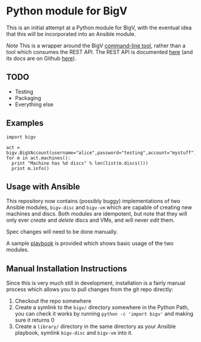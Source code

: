 # Python module for BigV

This is an initial attempt at a Python module for BigV, with the eventual idea
that this will be incorporated into an Ansible module.

*Note* This is a wrapper around the BigV [command-line tool][1], rather than a
tool which consumes the REST API. The REST API is documented [here][2] (and its
docs are on Github [here][3]).

## TODO

* Testing
* Packaging
* Everything else

## Examples

    import bigv
  
    act = bigv.BigVAccount(username="alice",password="testing",account="mystuff")
    for m in act.machines():
      print "Machine has %d discs" % len(list(m.discs()))
      print m.info()

## Usage with Ansible

This repository now contains (possibly buggy) implementations of two Ansible
modules, `bigv-disc` and `bigv-vm` which are capable of creating new machines
and discs. Both modules are idempotent, but note that they will only ever
*create* and *delete* discs and VMs, and will never *edit* them.

Spec changes will need to be done manually.

A sample [playbook](sample-playbook.yml) is provided which shows basic usage of
the two modules.

[1]: http://www.bigv.io/download
[2]: http://bigv-api-docs.ichilton.co.uk/api/
[3]: https://github.com/ichilton/bytemark-bigv-api-doc

## Manual Installation Instructions

Since this is very much still in development, installation is a fairly manual process which allows you to pull changes from the git repo directly:

1. Checkout the repo somewhere
2. Create a symlink to the `bigv/` directory somewhere in the Python Path, you can check it works by running `python -c 'import bigv'` and making sure it returns 0
3. Create a `library/` directory in the same directory as your Ansible playbook, symlink `bigv-disc` and `bigv-vm` into it.

<!--- vim:textwidth=80 
--->


